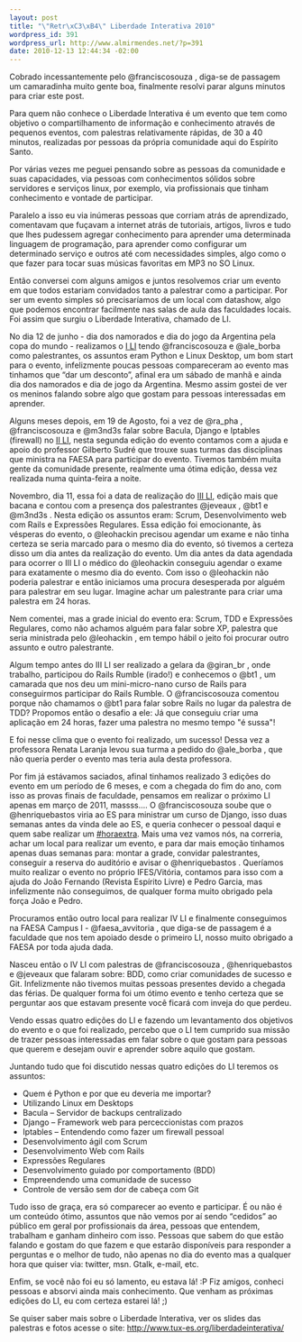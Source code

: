 ```yaml
--- 
layout: post
title: "\"Retr\xC3\xB4\" Liberdade Interativa 2010"
wordpress_id: 391
wordpress_url: http://www.almirmendes.net/?p=391
date: 2010-12-13 12:44:34 -02:00
---
```

Cobrado incessantemente pelo @franciscosouza , diga-se de passagem um camaradinha muito gente boa, finalmente resolvi parar alguns minutos para criar este post.

Para quem não conhece o Liberdade Interativa é um evento que tem como objetivo o compartilhamento de informação e conhecimento através de pequenos eventos, com palestras relativamente rápidas, de 30 a 40 minutos, realizadas por pessoas da própria comunidade aqui do Espírito Santo.

Por várias vezes me peguei pensando sobre as pessoas da comunidade e suas capacidades, via pessoas com conhecimentos sólidos sobre servidores e serviços linux, por exemplo, via profissionais que tinham conhecimento e vontade de participar.

Paralelo a isso eu via inúmeras pessoas que corriam atrás de aprendizado, comentavam que fuçavam a internet atrás de tutoriais, artigos, livros e tudo que lhes pudessem agregar conhecimento para aprender uma determinada linguagem de programação, para aprender como configurar um determinado serviço e outros até com necessidades simples, algo como o que fazer para tocar suas músicas favoritas em MP3 no SO Linux.

Então conversei com alguns amigos e juntos resolvemos criar um evento em que todos estariam convidados tanto a palestrar como a participar. Por ser um evento simples só precisaríamos de um local com datashow, algo que podemos encontrar facilmente nas salas de aula das faculdades locais. Foi assim que surgiu o Liberdade Interativa, chamado de LI.

No dia 12 de junho - dia dos namorados e dia do jogo da Argentina pela copa do mundo - realizamos o <a href="http://www.tux-es.org/liberdadeinterativa/2010/06/12-de-junho-liberdade-interativa/">I LI</a> tendo @franciscosouza e @ale_borba como palestrantes, os assuntos eram Python e Linux Desktop, um bom start para o evento, infelizmente poucas pessoas compareceram ao evento mas tinhamos que  “dar um desconto”, afinal era um sábado de manhã e ainda dia dos namorados e dia de jogo da Argentina. Mesmo assim gostei de ver os meninos falando sobre algo que gostam para pessoas interessadas em aprender.

Alguns meses depois, em 19 de Agosto, foi a vez de @ra_pha , @franciscosouza e @m3nd3s falar sobre Bacula, Django e Iptables (firewall) no <a href="http://www.tux-es.org/liberdadeinterativa/2010/07/liberdade-interativa-19-de-agosto/">II LI</a>, nesta segunda edição do evento contamos com a ajuda e apoio do professor Gilberto Sudré que trouxe suas turmas das disciplinas que ministra na FAESA para participar do evento. Tivemos também muita gente da comunidade presente, realmente uma ótima edição, dessa vez realizada numa quinta-feira a noite.

Novembro, dia 11, essa foi a data de realização do <a href="http://www.tux-es.org/liberdadeinterativa/2010/11/liberdade-interativa-11-de-novembro/">III LI</a>, edição mais que bacana e contou com a presença dos palestrantes @jeveaux , @bt1 e @m3nd3s . Nesta edição os assuntos eram: Scrum, Desenvolvimento web com Rails e Expressões Regulares. Essa edição foi emocionante, às vésperas do evento, o @leohackin precisou agendar um exame e não tinha certeza se seria marcado para o mesmo dia do evento, só tivemos a certeza disso um dia antes da realização do evento. Um dia antes da data agendada para ocorrer o III LI  o médico do @leohackin conseguiu agendar o exame para exatamente o mesmo dia do evento. Com isso o @leohackin não poderia palestrar e então iniciamos uma procura desesperada por alguém para palestrar em seu lugar. Imagine achar um palestrante para criar uma palestra em 24 horas.

Nem comentei, mas a grade inicial do evento era: Scrum, TDD e Expressões Regulares, como não achamos alguém para falar sobre XP, palestra que seria ministrada pelo @leohackin , em tempo hábil o jeito foi procurar outro assunto e outro palestrante.

Algum tempo antes do III LI ser realizado a gelara da @giran_br , onde trabalho, participou do Rails Rumble (irado!) e conhecemos o @bt1 , um camarada que nos deu um mini-micro-nano curso de Rails para conseguirmos participar do Rails Rumble. O @franciscosouza comentou porque não chamamos o @bt1 para falar sobre Rails no lugar da palestra de TDD? Propomos então o desafio a ele: Já que conseguiu criar uma aplicação em 24 horas, fazer uma palestra no mesmo tempo "é sussa"!

E foi nesse clima que o evento foi realizado, um sucesso! Dessa vez a professora Renata Laranja levou sua turma a pedido do @ale_borba , que não queria perder o evento mas teria aula desta professora.

Por fim já estávamos saciados, afinal tinhamos realizado 3 edições do evento em um período de 6 meses, e com a chegada do fim do ano, com isso as provas finais de faculdade, pensamos em realizar o próximo LI apenas em março de 2011, massss.... O @franciscosouza soube que o @henriquebastos viria ao ES para ministrar um curso de Django, isso duas semanas antes da vinda dele ao ES, e queria conhecer o pessoal daqui e quem sabe realizar um <a href="http://horaextra.org/" target="_blank">#horaextra</a>. Mais uma vez vamos nós, na correria, achar um local para realizar um evento, e para dar mais emoção tinhamos apenas duas semanas para: montar a grade, convidar palestrantes, conseguir a reserva do auditório e avisar o @henriquebastos . Queríamos muito realizar o evento no próprio IFES/Vitória, contamos para isso com a ajuda do João Fernando (Revista Espírito Livre) e Pedro Garcia, mas infelizmente não conseguimos, de qualquer forma muito obrigado pela força João e Pedro.

Procuramos então outro local para realizar IV LI e finalmente conseguimos na FAESA Campus I - @faesa_avvitoria , que diga-se de passagem é a faculdade que nos tem apoiado desde o primeiro LI, nosso muito obrigado a FAESA por toda ajuda dada.

Nasceu então o IV LI com palestras de @franciscosouza , @henriquebastos e @jeveaux que falaram sobre: BDD, como criar comunidades de sucesso e Git. Infelizmente não tivemos muitas pessoas presentes devido a chegada das férias. De qualquer forma foi um ótimo evento e tenho certeza que se perguntar aos que estavam presente você ficará com inveja do que perdeu.

Vendo essas quatro edições do LI e fazendo um levantamento dos objetivos do evento e o que foi realizado, percebo que o LI tem cumprido sua missão de trazer pessoas interessadas em falar sobre o que gostam para pessoas que querem e desejam ouvir e aprender sobre aquilo que gostam.

Juntando tudo que foi discutido nessas quatro edições do LI teremos os assuntos:
<ul>
	<li>Quem é Python e por que eu deveria me importar?</li>
	<li>Utilizando Linux em Desktops</li>
	<li>Bacula – Servidor de backups centralizado</li>
	<li>Django – Framework web para perceccionistas com prazos</li>
	<li>Iptables – Entendendo como fazer um firewall pessoal</li>
	<li>Desenvolvimento ágil com Scrum</li>
	<li>Desenvolvimento Web com Rails</li>
	<li>Expressões Regulares</li>
	<li>Desenvolvimento guiado por comportamento (BDD)</li>
	<li>Empreendendo uma comunidade de sucesso</li>
	<li>Controle de versão sem dor de cabeça com Git</li>
</ul>
Tudo isso de graça, era só comparecer ao evento e participar. É ou não é um conteúdo ótimo, assuntos que não vemos por aí sendo “cedidos” ao público em geral por profissionais da área, pessoas que entendem, trabalham e ganham dinheiro com isso. Pessoas que sabem do que estão falando e gostam do que fazem e que estarão disponíveis para responder a perguntas e o melhor de tudo, não apenas no dia do evento mas a qualquer hora que quiser via: twitter, msn. Gtalk, e-mail, etc.

Enfim, se você não foi eu só lamento, eu estava lá! :P Fiz amigos, conheci pessoas e absorvi ainda mais conhecimento. Que venham as próximas edições do LI, eu com certeza estarei lá! ;)

Se quiser saber mais sobre o Liberdade Interativa, ver os slides das palestras e fotos acesse o site: <a href="http://www.tux-es.org/liberdadeinterativa/">http://www.tux-es.org/liberdadeinterativa/</a>
